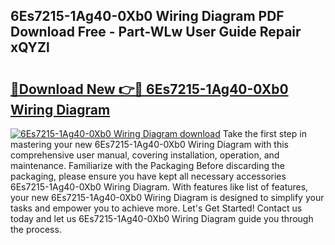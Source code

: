 ## 6Es7215-1Ag40-0Xb0 Wiring Diagram PDF Download Free - Part-WLw User Guide Repair xQYZl

# <h2><a href="http://dfu9ehz.blite.top/?on=6Es7215-1Ag40-0Xb0+Wiring+Diagram">🔗Download New 👉🔴 6Es7215-1Ag40-0Xb0 Wiring Diagram</a></h2>

[![6Es7215-1Ag40-0Xb0 Wiring Diagram download](https://i.imgur.com/lujVjoI.png)](http://dfu9ehz.blite.top/?on=6Es7215-1Ag40-0Xb0+Wiring+Diagram)
Take the first step in mastering your new 6Es7215-1Ag40-0Xb0 Wiring Diagram with this comprehensive user manual, covering installation, operation, and maintenance. Familiarize with the Packaging Before discarding the packaging, please ensure you have kept all necessary accessories 6Es7215-1Ag40-0Xb0 Wiring Diagram. With features like list of features, your new 6Es7215-1Ag40-0Xb0 Wiring Diagram is designed to simplify your tasks and empower you to achieve more. Let's Get Started! Contact us today and let us 6Es7215-1Ag40-0Xb0 Wiring Diagram guide you through the process.
